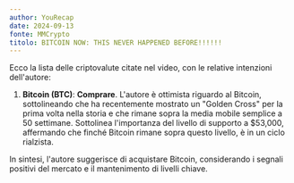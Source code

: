 ```yaml
---
author: YouRecap
date: 2024-09-13
fonte: MMCrypto
titolo: BITCOIN NOW: THIS NEVER HAPPENED BEFORE!!!!!!
---
```


Ecco la lista delle criptovalute citate nel video, con le relative intenzioni dell'autore:

1. **Bitcoin (BTC)**: **Comprare**. L'autore è ottimista riguardo al Bitcoin, sottolineando che ha recentemente mostrato un "Golden Cross" per la prima volta nella storia e che rimane sopra la media mobile semplice a 50 settimane. Sottolinea l'importanza del livello di supporto a $53,000, affermando che finché Bitcoin rimane sopra questo livello, è in un ciclo rialzista.

In sintesi, l'autore suggerisce di acquistare Bitcoin, considerando i segnali positivi del mercato e il mantenimento di livelli chiave.
